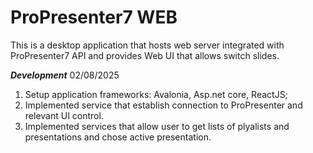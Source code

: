 # ProPresenter7 WEB
This is a desktop application that hosts web server integrated with ProPresenter7 API and provides Web UI that allows switch slides.

***Development***
02/08/2025
1. Setup application frameworks: Avalonia, Asp.net core, ReactJS;
2. Implemented service that establish connection to ProPresenter and relevant UI control.
3. Implemented services that allow user to get lists of plyalists and presentations and chose active presentation.
